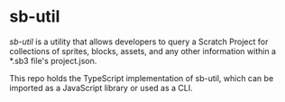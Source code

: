 # sb-util
*sb-util* is a utility that allows developers to query a Scratch Project for collections of sprites, blocks, assets, and any other information within a *.sb3 file's project.json.

This repo holds the TypeScript implementation of sb-util, which can be imported as a JavaScript library or used as a CLI.
